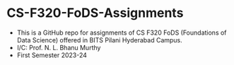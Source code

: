 # CS-F320-FoDS-Assignments

- This is a GitHub repo for assignments of CS F320 FoDS (Foundations of Data Science) offered in BITS Pilani Hyderabad Campus.
- I/C: Prof. N. L. Bhanu Murthy
- First Semester 2023-24
